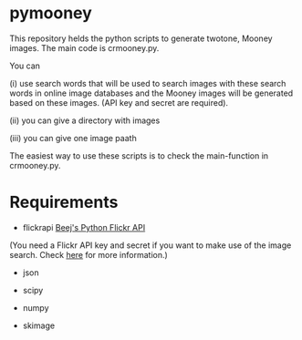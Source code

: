 pymooney
========

This repository helds the python scripts to generate twotone, Mooney images. The main code is crmooney.py. 

You can 

(i) use search words that will be used to search images with these search words in online image databases and the Mooney images will be generated based on these images. (API key and secret are required). 

(ii) you can give a directory with images

(iii) you can give one image paath

The easiest way to use these scripts is to check the main-function in crmooney.py.


Requirements
========

* flickrapi [Beej's Python Flickr API](http://stuvel.eu/media/flickrapi-docs/documentation/)

(You need a Flickr API key and secret if you want to make use of the image search. Check [here](https://www.flickr.com/services/api) for more information.)

* json

* scipy

* numpy

* skimage

